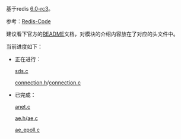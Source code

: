 基于redis [6.0-rc3](https://github.com/antirez/redis/archive/6.0-rc3.tar.gz)。

参考：[Redis-Code](https://github.com/linyiqun/Redis-Code)

建议看下官方的[README](./README-Original.md)文档，对模块的介绍内容放在了对应的头文件中。

当前进度如下：

- 正在进行：

  [sds.c](./src/sds.c)

  [connection.h](./src/connection.h)/[connection.c](./src/connection.c)

- 已完成：

  [anet.c](./src/anet.c)

  [ae.h](./src/ae.h)/[ae.c](./src/ae.c)

  [ae_epoll.c](./src/ae_epoll.c)

